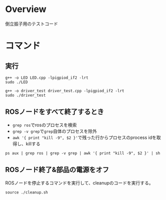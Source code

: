 # Overview
倒立振子用のテストコード

# コマンド
## 実行

```
g++ -o LED LED.cpp -lpigpiod_if2 -lrt
sudo ./LED
```

```
g++ -o driver_test driver_test.cpp -lpigpiod_if2 -lrt
sudo ./driver_test
```

## ROSノードをすべて終了するとき
- `grep ros`でrosのプロセスを検索
- `grep -v grep`で`grep`自体のプロセスを除外
- `awk '{ print "kill -9", $2 }'`で残った行からプロセスのprocess idを取得し、killする

```
ps aux | grep ros | grep -v grep | awk '{ print "kill -9", $2 }' | sh
```

## ROSノード終了&部品の電源をオフ
ROSノードを停止するコマンドを実行して、cleanupのコードを実行する。

```
source ./cleanup.sh
```
